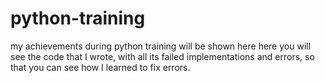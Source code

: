 # python-training
my achievements during python training will be shown here
here you will see the code that I wrote, with all its failed implementations and errors, so that you can see how I learned to fix errors.
